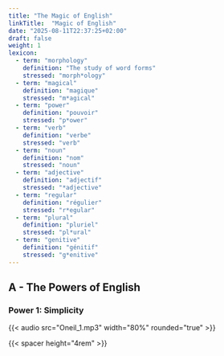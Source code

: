 ```yaml
---
title: "The Magic of English"
linkTitle:  "Magic of English"
date: "2025-08-11T22:37:25+02:00"
draft: false
weight: 1
lexicon:
  - term: "morphology"
    definition: "The study of word forms"
    stressed: "morph*ology"
  - term: "magical"
    definition: "magique"
    stressed: "m*agical"
  - term: "power"
    definition: "pouvoir"
    stressed: "p*ower"
  - term: "verb"
    definition: "verbe"
    stressed: "verb"
  - term: "noun"
    definition: "nom"
    stressed: "noun"
  - term: "adjective"
    definition: "adjectif"
    stressed: "*adjective"
  - term: "regular"
    definition: "régulier"
    stressed: "r*egular"
  - term: "plural"
    definition: "pluriel"
    stressed: "pl*ural"
  - term: "genitive"
    definition: "génitif"
    stressed: "g*enitive"
---
```

## A - The Powers of English
### Power 1: Simplicity
{{< audio src="Oneil_1.mp3" width="80%" rounded="true" >}}

{{< spacer height="4rem" >}}

<!--
### Power 2: Brevity

{{< fullscreen-image src="tweet.jpg" >}}
{{< spacer height="2rem" >}}
{{< fullscreen-image src="MJ.jpg" max_width="50%" >}}

{{< spacer height="2rem" >}}
{{< audio src="Oneil_2.mp3" width="80%" rounded="true" >}}

{{< spacer height="4rem" >}}
### Power 3: Creativity

{{< fullscreen-image src="verbing.png" >}}

{{< spacer height="4rem" >}}
{{< fullscreen-image src="portmanteau.jpg" max_width="80%" >}}

{{< spacer height="2rem" >}}
{{< audio src="portmanteau.mp3" width="80%" rounded="true" >}}

{{< spacer height="4rem" >}}
### Power 4: Diversity
{{< responsive-image src="snake.webp" max_width="25%" >}}


<figure class="text-center">
  <blockquote class="blockquote">
    <p>Personally, I would be highly suspicious of anybody who could converse with snakes, as serpents are often used in the worst kinds of Dark Magic, and are historically associated with evil-doers."</p>
  </blockquote>
  <figcaption class="blockquote-footer">
    J.K.Rowling, <cite title="Source Title"><i>Harry Potter</i></cite>
  </figcaption>
</figure>

{{< spacer height="2rem" >}}
<div class="video-plus-card-wrapper mb-4" style="max-width:560px;">

{{< local-video src="histo.mp4" poster="still.jpg" max_width="100%" align="left">}}

<div class="card">
  <div class="card-body">
    <p class="card-text text-justify">The history of the English language.</p>
  </div>
</div>

{{< spacer height="4rem" >}}
### Power 5: Musicality


{{< audio src="Oneil_3.mp3" width="80%" rounded="true" >}}

{{< spacer height="4rem" >}}

## B- It's got rhythm
{{< gallery max_width="250px" >}}


{{< audio src="boots.mp3" width="80%" rounded="true" >}}

--!>
